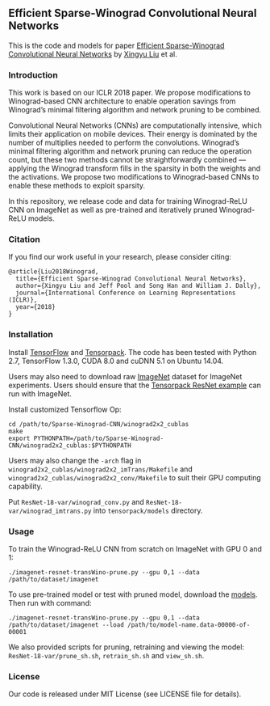## Efficient Sparse-Winograd Convolutional Neural Networks
This is the code and models for paper <a href="https://openreview.net/forum?id=HJzgZ3JCW" target="_blank">Efficient Sparse-Winograd Convolutional Neural Networks</a> by <a href="https://stanford.edu/~xyl" target="_blank">Xingyu Liu</a> et al.

### Introduction
This work is based on our ICLR 2018 paper. We propose modifications to Winograd-based CNN architecture to enable operation savings from Winograd’s minimal filtering algorithm and network pruning to be combined. 

Convolutional Neural Networks (CNNs) are computationally intensive, which limits their application on mobile devices. Their energy is dominated by the number of multiplies needed to perform the convolutions. Winograd’s minimal filtering algorithm and network pruning can reduce the operation count, but these two methods cannot be straightforwardly combined — applying the Winograd transform fills in the sparsity in both the weights and the activations. We propose two modifications to Winograd-based CNNs to enable these methods to exploit sparsity. 

In this repository, we release code and data for training Winograd-ReLU CNN on ImageNet as well as pre-trained and iteratively pruned Winograd-ReLU models.

### Citation
If you find our work useful in your research, please consider citing:

    @article{Liu2018Winograd,
      title={Efficient Sparse-Winograd Convolutional Neural Networks},
      author={Xingyu Liu and Jeff Pool and Song Han and William J. Dally},
      journal={International Conference on Learning Representations (ICLR)},
      year={2018}
    }
   
### Installation

Install <a href="https://www.tensorflow.org/get_started/os_setup" target="_blank">TensorFlow</a> and <a href="https://github.com/ppwwyyxx/tensorpack" target="_blank">Tensorpack</a>. The code has been tested with Python 2.7, TensorFlow 1.3.0, CUDA 8.0 and cuDNN 5.1 on Ubuntu 14.04.

Users may also need to download raw <a href="http://image-net.org/" target="_blank">ImageNet</a> dataset for ImageNet experiments. Users should ensure that the <a href="https://github.com/ppwwyyxx/tensorpack/tree/master/examples/ResNet" target="_blank">Tensorpack ResNet example</a> can run with ImageNet.

Install customized Tensorflow Op:

    cd /path/to/Sparse-Winograd-CNN/winograd2x2_cublas
    make
    export PYTHONPATH=/path/to/Sparse-Winograd-CNN/winograd2x2_cublas:$PYTHONPATH

Users may also change the ``-arch`` flag in ``winograd2x2_cublas/winograd2x2_imTrans/Makefile`` and ``winograd2x2_cublas/winograd2x2_conv/Makefile`` to suit their GPU computing capability.

Put ``ResNet-18-var/winograd_conv.py`` and ``ResNet-18-var/winograd_imtrans.py`` into ``tensorpack/models`` directory.

### Usage

To train the Winograd-ReLU CNN from scratch on ImageNet with GPU 0 and 1:

    ./imagenet-resnet-transWino-prune.py --gpu 0,1 --data /path/to/dataset/imagenet

To use pre-trained model or test with pruned model, download the <a href="https://drive.google.com/drive/folders/1YA3syxt5yzBiRiwW_dswc5YmRg4p4vdG?usp=sharing" target="_blank">models</a>. Then run with command:

    ./imagenet-resnet-transWino-prune.py --gpu 0,1 --data /path/to/dataset/imagenet --load /path/to/model-name.data-00000-of-00001

We also provided scripts for pruning, retraining and viewing the model: ``ResNet-18-var/prune_sh.sh``, ``retrain_sh.sh`` and ``view_sh.sh``.

### License
Our code is released under MIT License (see LICENSE file for details).

